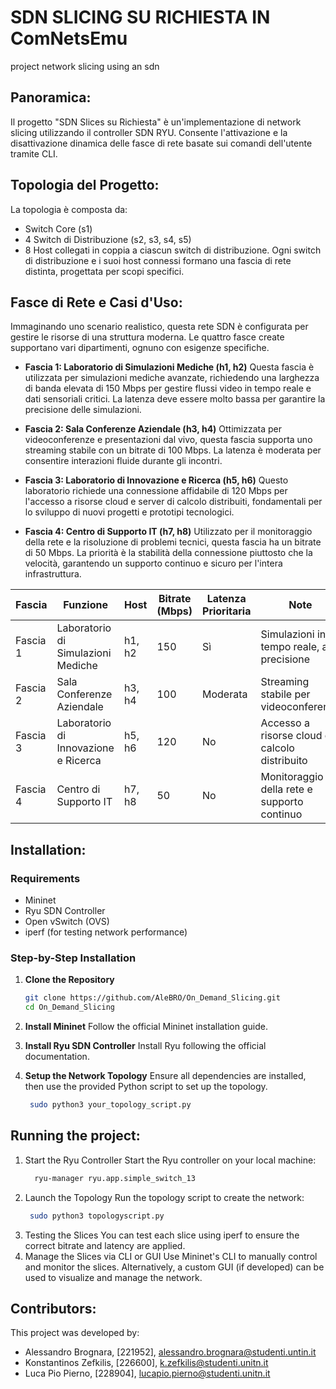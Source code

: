 # SDN SLICING SU RICHIESTA IN ComNetsEmu
project network slicing using an sdn

## Panoramica:
Il progetto "SDN Slices su Richiesta" è un'implementazione di network slicing utilizzando il controller SDN RYU. Consente l'attivazione e la disattivazione dinamica delle fasce di rete basate sui comandi dell'utente tramite CLI.

## Topologia del Progetto:
La topologia è composta da:
- Switch Core (s1)
- 4 Switch di Distribuzione (s2, s3, s4, s5)
- 8 Host collegati in coppia a ciascun switch di distribuzione.
Ogni switch di distribuzione e i suoi host connessi formano una fascia di rete distinta, progettata per scopi specifici.

## Fasce di Rete e Casi d'Uso:
Immaginando uno scenario realistico, questa rete SDN è configurata per gestire le risorse di una struttura moderna. Le quattro fasce create supportano vari dipartimenti, ognuno con esigenze specifiche.
- **Fascia 1: Laboratorio di Simulazioni Mediche (h1, h2)**
  Questa fascia è utilizzata per simulazioni mediche avanzate, richiedendo una larghezza di banda elevata di 150 Mbps per gestire flussi video in tempo reale e dati sensoriali critici. La latenza deve essere molto bassa per garantire la precisione delle simulazioni.

- **Fascia 2: Sala Conferenze Aziendale (h3, h4)**
  Ottimizzata per videoconferenze e presentazioni dal vivo, questa fascia supporta uno streaming stabile con un bitrate di 100 Mbps. La latenza è moderata per consentire interazioni fluide durante gli incontri.

- **Fascia 3: Laboratorio di Innovazione e Ricerca (h5, h6)**
  Questo laboratorio richiede una connessione affidabile di 120 Mbps per l'accesso a risorse cloud e server di calcolo distribuiti, fondamentali per lo sviluppo di nuovi progetti e prototipi tecnologici.

- **Fascia 4: Centro di Supporto IT (h7, h8)**
  Utilizzato per il monitoraggio della rete e la risoluzione di problemi tecnici, questa fascia ha un bitrate di 50 Mbps. La priorità è la stabilità della connessione piuttosto che la velocità, garantendo un supporto continuo e sicuro per l'intera infrastruttura.

| Fascia   | Funzione                              | Host       | Bitrate (Mbps) | Latenza Prioritaria | Note                                           |
|----------|---------------------------------------|------------|----------------|---------------------|------------------------------------------------|
| Fascia 1 | Laboratorio di Simulazioni Mediche     | h1, h2     | 150            | Sì                  | Simulazioni in tempo reale, alta precisione     |
| Fascia 2 | Sala Conferenze Aziendale              | h3, h4     | 100            | Moderata            | Streaming stabile per videoconferenze           |
| Fascia 3 | Laboratorio di Innovazione e Ricerca   | h5, h6     | 120            | No                  | Accesso a risorse cloud e calcolo distribuito   |
| Fascia 4 | Centro di Supporto IT                  | h7, h8     | 50             | No                  | Monitoraggio della rete e supporto continuo     |


## Installation:

### Requirements
- Mininet
- Ryu SDN Controller
- Open vSwitch (OVS)
- iperf (for testing network performance)

### Step-by-Step Installation

1. **Clone the Repository**

   ```bash
   git clone https://github.com/AleBRO/On_Demand_Slicing.git
   cd On_Demand_Slicing
   
3.	**Install Mininet** Follow the official Mininet installation guide.
4.	**Install Ryu SDN Controller** Install Ryu following the official documentation.
5.	**Setup the Network Topology** Ensure all dependencies are installed, then use the provided Python script to set up the topology.

  	```bash
     sudo python3 your_topology_script.py

## Running the project:

1. Start the Ryu Controller Start the Ryu controller on your local machine:
   ```bash
     ryu-manager ryu.app.simple_switch_13
2. Launch the Topology Run the topology script to create the network:
    ```bash
     sudo python3 topologyscript.py
3.	Testing the Slices You can test each slice using iperf to ensure the correct bitrate and latency are applied.
4.	Manage the Slices via CLI or GUI Use Mininet's CLI to manually control and monitor the slices. Alternatively, a custom GUI (if developed) can be used to visualize and manage the network.

## Contributors:
This project was developed by:
 - Alessandro Brognara, [221952], alessandro.brognara@studenti.untin.it
 - Konstantinos Zefkilis, [226600], k.zefkilis@studenti.unitn.it
 - Luca Pio Pierno, [228904], lucapio.pierno@studenti.unitn.it




